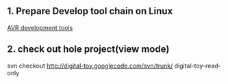 ## 1. Prepare Develop tool chain on Linux ##

[AVR development tools](http://www.cs.hut.fi/Studies/T-106.530/2006/installation.html)


## 2. check out hole project(view mode) ##
svn checkout http://digital-toy.googlecode.com/svn/trunk/ digital-toy-read-only